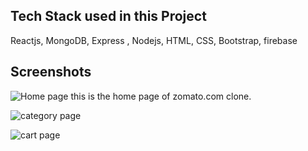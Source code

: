 
## Tech Stack used in this Project

 Reactjs, MongoDB, Express , Nodejs, HTML, CSS, Bootstrap, firebase



## Screenshots

![Home page](https://i.imgur.com/szQlAlh.png)
this is the home page of zomato.com clone. 

![category page](https://i.imgur.com/Hxs68hA.png)



![cart page](https://i.imgur.com/jCDy7ER.png)




 







